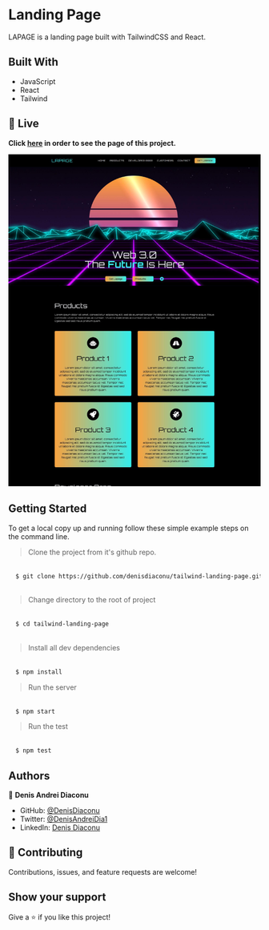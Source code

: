# Landing Page

LAPAGE is a landing page built with TailwindCSS and React.

## Built With

- JavaScript
- React
- Tailwind

## 🔴 Live <a name = "here"></a>
**Click [here](https://landing-page-denis.netlify.app/) in order to see the page of this project.**


![Page](https://github.com/denisdiaconu/tailwind-landing-page/blob/master/src/assets/screen.jpeg)


## Getting Started

To get a local copy up and running follow these simple example steps on the command line.

> Clone the project from it's github repo.
```bash

  $ git clone https://github.com/denisdiaconu/tailwind-landing-page.git
  
```

> Change directory to the root of project
```bash

  $ cd tailwind-landing-page
  
```
  
> Install all dev dependencies
```bash

  $ npm install

```

> Run the server
```bash

  $ npm start

```

> Run the test
```bash

  $ npm test

```

## Authors

👤 **Denis Andrei Diaconu**

- GitHub: [@DenisDiaconu](https://github.com/denisdiaconu)
- Twitter: [@DenisAndreiDia1](https://twitter.com/DenisAndreiDia1)
- LinkedIn: [Denis Diaconu](https://www.linkedin.com/in/denis-diaconu-1394091b7/)

## 🤝 Contributing

Contributions, issues, and feature requests are welcome!

## Show your support

Give a ⭐️ if you like this project!
